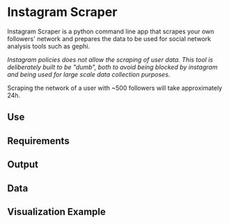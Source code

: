 # Instagram Scraper

Instagram Scraper is a python command line app that scrapes your own followers' network and prepares the data to be used for social network analysis tools such as gephi.

*Instagram policies does not allow the scraping of user data. This tool is deliberately built to be "dumb", both to avoid being blocked by instagram and being used for large scale data collection purposes.* 

Scraping the network of a user with ~500 followers will take approximately 24h.

## Use

## Requirements

## Output

## Data

## Visualization Example

